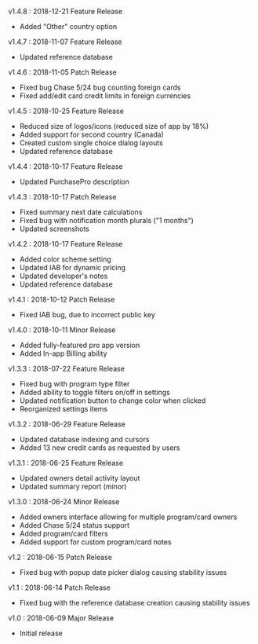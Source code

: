 v1.4.8 : 2018-12-21
Feature Release

 - Added "Other" country option

v1.4.7 : 2018-11-07
Feature Release

 - Updated reference database

v1.4.6 : 2018-11-05
Patch Release

 - Fixed bug Chase 5/24 bug counting foreign cards
 - Fixed add/edit card credit limits in foreign currencies

v1.4.5 : 2018-10-25
Feature Release

 - Reduced size of logos/icons (reduced size of app by 18%)
 - Added support for second country (Canada)
 - Created custom single choice dialog layouts
 - Updated reference database

v1.4.4 : 2018-10-17
Feature Release

 - Updated PurchasePro description

v1.4.3 : 2018-10-17
Patch Release

 - Fixed summary next date calculations
 - Fixed bug with notification month plurals ("1 months")
 - Updated screenshots
 

v1.4.2 : 2018-10-17
Feature Release

 - Added color scheme setting
 - Updated IAB for dynamic pricing
 - Updated developer's notes
 - Updated reference database

v1.4.1 : 2018-10-12
Patch Release

 - Fixed IAB bug, due to incorrect public key

v1.4.0 : 2018-10-11
Minor Release

 - Added fully-featured pro app version
 - Added In-app Billing ability

v1.3.3 : 2018-07-22
Feature Release

 - Fixed bug with program type filter
 - Added ability to toggle filters on/off in settings
 - Updated notification button to change color when clicked
 - Reorganized settings items

v1.3.2 : 2018-06-29
Feature Release

 - Updated database indexing and cursors
 - Added 13 new credit cards as requested by users

v1.3.1 : 2018-06-25
Feature Release

 - Updated owners detail activity layout
 - Updated summary report (minor)

v1.3.0 : 2018-06-24
Minor Release

 - Added owners interface allowing for multiple program/card owners
 - Added Chase 5/24 status support
 - Added program/card filters
 - Added support for custom program/card notes
 
v1.2 : 2018-06-15
Patch Release

 - Fixed bug with popup date picker dialog causing stability issues
 
v1.1 : 2018-06-14
Patch Release

 - Fixed bug with the reference database creation causing stability issues
 
v1.0 : 2018-06-09
Major Release

 - Initial release